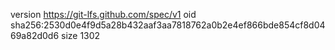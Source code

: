 version https://git-lfs.github.com/spec/v1
oid sha256:2530d0e4f9d5a28b432aaf3aa7818762a0b2e4ef866bde854cf8d0469a82d0d6
size 1302

